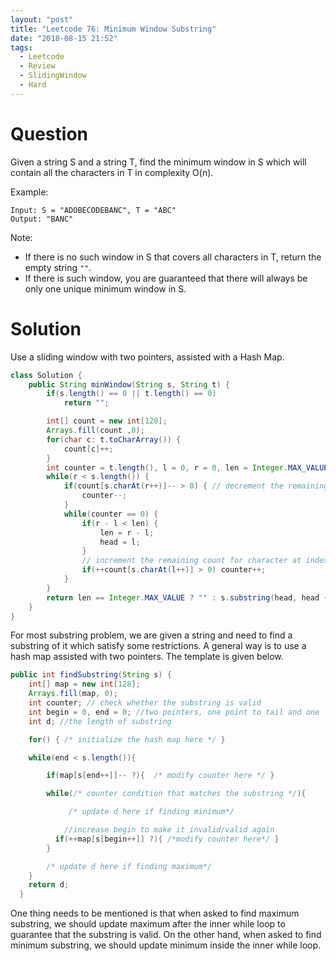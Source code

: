 ```yaml
---
layout: "post"
title: "Leetcode 76: Minimum Window Substring"
date: "2018-08-15 21:52"
tags:
  - Leetcode
  - Review
  - SlidingWindow
  - Hard
---
```


# Question
Given a string S and a string T, find the minimum window in S which will contain all the characters in T in complexity O(n).

Example:
```
Input: S = "ADOBECODEBANC", T = "ABC"
Output: "BANC"
```

Note:

* If there is no such window in S that covers all characters in T, return the empty string `""`.
* If there is such window, you are guaranteed that there will always be only one unique minimum window in S.

# Solution
Use a sliding window with two pointers, assisted with a Hash Map.
```java
class Solution {
    public String minWindow(String s, String t) {
        if(s.length() == 0 || t.length() == 0)
            return "";

        int[] count = new int[128];
        Arrays.fill(count ,0);
        for(char c: t.toCharArray()) {
            count[c]++;
        }
        int counter = t.length(), l = 0, r = 0, len = Integer.MAX_VALUE, head = 0;
        while(r < s.length()) {
            if(count[s.charAt(r++)]-- > 0) { // decrement the remaining count for character at index r
                counter--;
            }
            while(counter == 0) {
                if(r - l < len) {
                    len = r - l;
                    head = l;
                }
                // increment the remaining count for character at index l
                if(++count[s.charAt(l++)] > 0) counter++;
            }
        }
        return len == Integer.MAX_VALUE ? "" : s.substring(head, head + len);
    }
}
```

For most substring problem, we are given a string and need to find a substring of it which satisfy some restrictions. A general way is to use a hash map assisted with two pointers. The template is given below.

```java
public int findSubstring(String s) {
    int[] map = new int[128];
    Arrays.fill(map, 0);
    int counter; // check whether the substring is valid
    int begin = 0, end = 0; //two pointers, one point to tail and one  head
    int d; //the length of substring

    for() { /* initialize the hash map here */ }

    while(end < s.length()){

        if(map[s[end++]]-- ?){  /* modify counter here */ }

        while(/* counter condition that matches the substring */){

             /* update d here if finding minimum*/

            //increase begin to make it invalid/valid again
          if(++map[s[begin++]] ?){ /*modify counter here*/ }
        }  

        /* update d here if finding maximum*/
    }
    return d;
  }
```

One thing needs to be mentioned is that when asked to find maximum substring, we should update maximum after the inner while loop to guarantee that the substring is valid. On the other hand, when asked to find minimum substring, we should update minimum inside the inner while loop.
